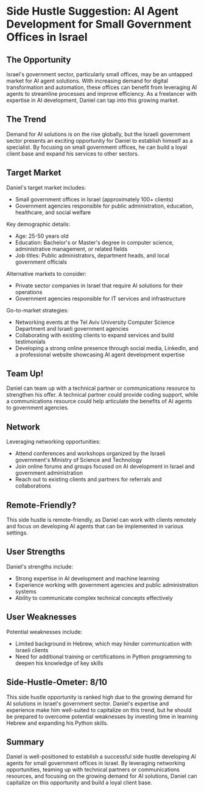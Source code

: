 # Side Hustle Suggestion: AI Agent Development for Small Government Offices in Israel

## The Opportunity
Israel's government sector, particularly small offices, may be an untapped market for AI agent solutions. With increasing demand for digital transformation and automation, these offices can benefit from leveraging AI agents to streamline processes and improve efficiency. As a freelancer with expertise in AI development, Daniel can tap into this growing market.

## The Trend
Demand for AI solutions is on the rise globally, but the Israeli government sector presents an exciting opportunity for Daniel to establish himself as a specialist. By focusing on small government offices, he can build a loyal client base and expand his services to other sectors.

## Target Market
Daniel's target market includes:

* Small government offices in Israel (approximately 100+ clients)
* Government agencies responsible for public administration, education, healthcare, and social welfare

Key demographic details:

* Age: 25-50 years old
* Education: Bachelor's or Master's degree in computer science, administrative management, or related fields
* Job titles: Public administrators, department heads, and local government officials

Alternative markets to consider:

* Private sector companies in Israel that require AI solutions for their operations
* Government agencies responsible for IT services and infrastructure

Go-to-market strategies:

* Networking events at the Tel Aviv University Computer Science Department and Israeli government agencies
* Collaborating with existing clients to expand services and build testimonials
* Developing a strong online presence through social media, LinkedIn, and a professional website showcasing AI agent development expertise

## Team Up!
Daniel can team up with a technical partner or communications resource to strengthen his offer. A technical partner could provide coding support, while a communications resource could help articulate the benefits of AI agents to government agencies.

## Network
Leveraging networking opportunities:

* Attend conferences and workshops organized by the Israeli government's Ministry of Science and Technology
* Join online forums and groups focused on AI development in Israel and government administration
* Reach out to existing clients and partners for referrals and collaborations

## Remote-Friendly?
This side hustle is remote-friendly, as Daniel can work with clients remotely and focus on developing AI agents that can be implemented in various settings.

## User Strengths
Daniel's strengths include:

* Strong expertise in AI development and machine learning
* Experience working with government agencies and public administration systems
* Ability to communicate complex technical concepts effectively

## User Weaknesses
Potential weaknesses include:

* Limited background in Hebrew, which may hinder communication with Israeli clients
* Need for additional training or certifications in Python programming to deepen his knowledge of key skills

## Side-Hustle-Ometer: 8/10
This side hustle opportunity is ranked high due to the growing demand for AI solutions in Israel's government sector. Daniel's expertise and experience make him well-suited to capitalize on this trend, but he should be prepared to overcome potential weaknesses by investing time in learning Hebrew and expanding his Python skills.

## Summary
Daniel is well-positioned to establish a successful side hustle developing AI agents for small government offices in Israel. By leveraging networking opportunities, teaming up with technical partners or communications resources, and focusing on the growing demand for AI solutions, Daniel can capitalize on this opportunity and build a loyal client base.